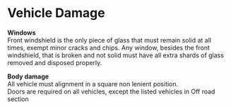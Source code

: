 # Vehicle Damage

**Windows** \
Front windshield is the only piece of glass that must remain solid at all times, exempt minor cracks and chips. Any window, besides the front windshield, that is broken and not solid must have all extra shards of glass removed and disposed properly.

**Body damage**\
All vehicle must alignment in a square non lenient position. \
Doors are required on all vehicles, except the listed vehicles in Off road section
